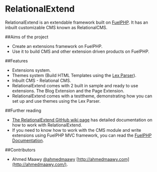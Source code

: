 RelationalExtend
================

RelationalExtend is an extendable framework built on [FuelPHP](http://fuelphp.com/). It has an inbuilt customizable CMS known as RelationalCMS.

##Aims of the project

* Create an extensions framework on FuelPHP.
* Use it to build CMS and other extension driven products on FuelPHP.

##Features

* Extensions system.
* Themes system (Build HTML Templates using the [Lex Parser](https://github.com/pyrocms/lex)).
* Inbuilt CMS - Relational CMS.
* RelationalExtend comes with 2 built in sample and ready to use extensions. The Blog Extension and the Page Extension.
* RelationalExtend comes with a testtheme, demonstrating how you can set up and use themes using the Lex Parser.

##Further reading

* [The RelationalExtend GitHub wiki page](https://github.com/RelationalExtend/RelationalExtend/wiki) has detailed documentation on how to work with RelationalExtend.
* If you need to know how to work with the CMS module and write extensions using FuelPHP MVC framework, you can read the [FuelPHP Documentation](http://fuelphp.com/docs/).

##Contributors

* Ahmed Maawy [@ahmedmaawy](https://twitter.com/ahmedmaawy) [http://ahmedmaawy.com](http://ahmedmaawy.com/).